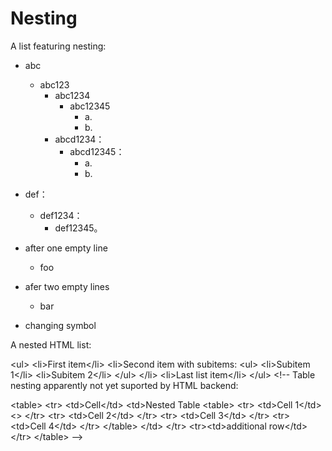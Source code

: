 # Nesting

A list featuring nesting:

- abc
    - abc123
        - abc1234
            - abc12345
                - a.
                - b.
        - abcd1234：
            - abcd12345：
                - a.
                - b.
- def：
    - def1234：
        - def12345。
- after one empty line
    - foo
- afer two empty lines
    - bar

- changing symbol

A nested HTML list:

&lt;ul&gt;
    &lt;li&gt;First item&lt;/li&gt;
    &lt;li&gt;Second item with subitems:
        &lt;ul&gt;
            &lt;li&gt;Subitem 1&lt;/li&gt;
            &lt;li&gt;Subitem 2&lt;/li&gt;
        &lt;/ul&gt;
    &lt;/li&gt;
    &lt;li&gt;Last list item&lt;/li&gt;
&lt;/ul&gt;
&lt;!--
Table nesting apparently not yet suported by HTML backend:

&lt;table&gt;
  &lt;tr&gt;
    &lt;td&gt;Cell&lt;/td&gt;
    &lt;td&gt;Nested Table
      &lt;table&gt;
        &lt;tr&gt;
          &lt;td&gt;Cell 1&lt;/td&gt;
		  &lt;&gt;
        &lt;/tr&gt;
        &lt;tr&gt;
          &lt;td&gt;Cell 2&lt;/td&gt;
        &lt;/tr&gt;
        &lt;tr&gt;
          &lt;td&gt;Cell 3&lt;/td&gt;
        &lt;/tr&gt;
        &lt;tr&gt;
          &lt;td&gt;Cell 4&lt;/td&gt;
        &lt;/tr&gt;
      &lt;/table&gt;
    &lt;/td&gt;
  &lt;/tr&gt;
  &lt;tr&gt;&lt;td&gt;additional row&lt;/td&gt;&lt;/tr&gt;
&lt;/table&gt;
--&gt;
